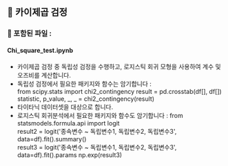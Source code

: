 ## 🌻 카이제곱 검정
### 🌻 포함된 파일 :
#### Chi_square_test.ipynb
- 카이제곱 검정 중 독립성 검정을 수행하고, 로지스틱 회귀 모형을 사용하여 계수 및 오즈비를 계산합니다.
- 독립성 검정에서 필요한 패키지와 함수는 암기합니다 :   
  from scipy.stats import chi2_contingency
  result = pd.crosstab(df[], df[])  
  statistic, p_value, _, _ = chi2_contingency(result)
- 타이타닉 데이터셋을 대상으로 합니다.
- 로지스틱 회귀분석에서 필요한 패키지와 함수도 암기합니다 :
  from statsmodels.formula.api import logit  
  result2 = logit('종속변수 ~ 독립변수1, 독립변수2, 독립변수3', data=df).fit().summary()  
  result3 = logit('종속변수 ~ 독립변수1, 독립변수2, 독립변수3', data=df).fit().params
  np.exp(result3)
